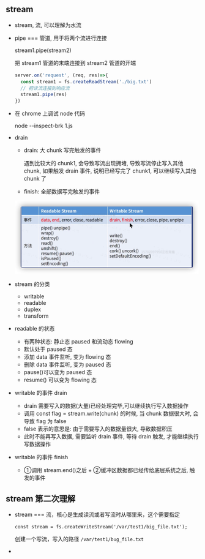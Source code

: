 ## stream

- stream, 流, 可以理解为水流

- pipe === 管道, 用于将两个流进行连接

  stream1.pipe(stream2) 

  把 stream1 管道的末端连接到 stream2 管道的开端

  ```javascript
  server.on('request', (req, res)=>{
  	const stream1 = fs.createReadStream('./big.txt')
    // 把读流连接到响应流
  	stream1.pipe(res)
  })
  ```

- 在 chrome 上调试 node 代码

  node --inspect-brk 1.js 

- drain 

  - drain: 大 chunk 写完触发的事件

    遇到比较大的 chunk1, 会导致写流出现拥堵, 导致写流停止写入其他chunk, 如果触发 drain 事件, 说明已经写完了 chunk1, 可以继续写入其他 chunk 了

  - finish: 全部数据写完触发的事件

  ![](https://raw.githubusercontent.com/wojiaofengzhongzhuifeng/image-host/master/img/20200720224049.png)

- stream 的分类
  - writable
  - readable
  - duplex
  - transform
- readable 的状态
  - 有两种状态: 静止态 paused 和流动态 flowing
  - 默认处于 paused 态
  - 添加 data 事件监听, 变为 flowing 态
  - 删除 data 事件监听, 变为 paused 态
  - pause()可以变为 paused 态
  - resume() 可以变为 flowing 态
- writable 的事件 drain
  - drain 需要写入的数据(大量)已经处理完毕,可以继续执行写入数据操作
  - 调用 const flag = stream.write(chunk) 的时候, 当 chunk 数据很大时, 会导致 flag 为 false
  - false 表示的意思是: 由于需要写入的数据量很大, 导致数据积压
  - 此时不能再写入数据, 需要监听 drain 事件, 等待 drain 触发, 才能继续执行写数据操作

- writable 的事件 finish
  
  - ①调用 stream.end()之后 + ②缓冲区数据都已经传给底层系统之后, 触发的事件







## stream 第二次理解

- stream === 流，核心是生成读流或者写流时从哪里来，这个需要指定

  ```
  const stream = fs.createWriteStream('/var/test1/big_file.txt');
  ```

  创建一个写流，写入的路径 `/var/test1/bug_file.txt`

- 




